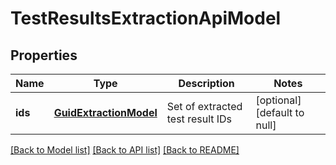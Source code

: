 # TestResultsExtractionApiModel
## Properties

| Name | Type | Description | Notes |
|------------ | ------------- | ------------- | -------------|
| **ids** | [**GuidExtractionModel**](GuidExtractionModel.md) | Set of extracted test result IDs | [optional] [default to null] |

[[Back to Model list]](../README.md#documentation-for-models) [[Back to API list]](../README.md#documentation-for-api-endpoints) [[Back to README]](../README.md)

